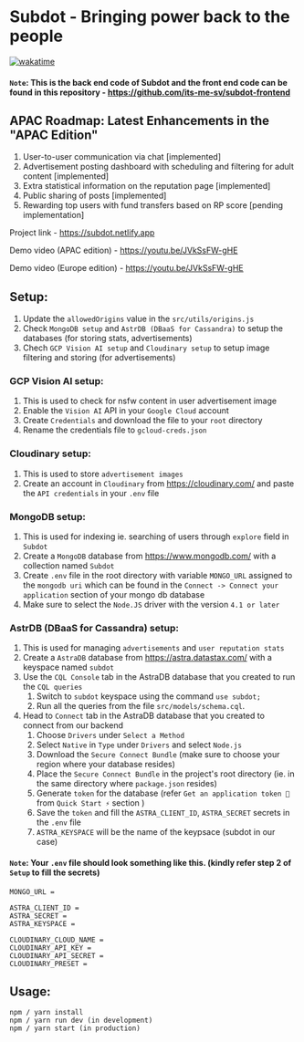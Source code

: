 # Subdot - Bringing power back to the people

[![wakatime](https://wakatime.com/badge/user/77078a50-96cc-4da2-b32c-08e468259a40/project/59a3cf80-d249-41dd-bcc6-f988e1517d3f.svg)](https://wakatime.com/badge/user/77078a50-96cc-4da2-b32c-08e468259a40/project/59a3cf80-d249-41dd-bcc6-f988e1517d3f)

#### `Note`: This is the back end code of Subdot and the front end code can be found in this repository - https://github.com/its-me-sv/subdot-frontend

## APAC Roadmap: Latest Enhancements in the "APAC Edition"
1. User-to-user communication via chat [implemented]
2. Advertisement posting dashboard with scheduling and filtering for adult content [implemented]
3. Extra statistical information on the reputation page [implemented]
4. Public sharing of posts [implemented]
5. Rewarding top users with fund transfers based on RP score [pending implementation]

Project link - https://subdot.netlify.app

Demo video (APAC edition) - https://youtu.be/JVkSsFW-gHE

Demo video (Europe edition) - https://youtu.be/JVkSsFW-gHE

## Setup:
1. Update the `allowedOrigins` value in the `src/utils/origins.js`
2. Check `MongoDB setup` and `AstrDB (DBaaS for Cassandra)` to setup the databases (for storing stats, advertisements)
3. Chech `GCP Vision AI setup` and `Cloudinary setup` to setup image filtering and storing (for advertisements)
### GCP Vision AI setup:
1. This is used to check for nsfw content in user advertisement image
2. Enable the `Vision AI` API in your `Google Cloud` account
3. Create `Credentials` and download the file to your `root` directory
4. Rename the credentials file to `gcloud-creds.json`
### Cloudinary setup:
1. This is used to store `advertisement images`
2. Create an account in `Cloudinary` from https://cloudinary.com/ and paste the `API credentials` in your `.env` file
### MongoDB setup:
1. This is used for indexing ie. searching of users through `explore` field in `Subdot`
2. Create a `MongoDB` database from https://www.mongodb.com/ with a collection named `Subdot`
3. Create `.env` file in the root directory with variable `MONGO_URL` assigned to the `mongodb uri` which can be found in the `Connect -> Connect your application` section of your mongo db database
4. Make sure to select the `Node.JS` driver with the version `4.1 or later`
### AstrDB (DBaaS for Cassandra) setup:
1. This is used for managing `advertisements` and `user reputation stats`
2. Create a `AstraDB` database from https://astra.datastax.com/ with a keyspace named `subdot`
3. Use the `CQL Console` tab in the AstraDB database that you created to run the `CQL queries`
    1. Switch to `subdot` keyspace using the command `use subdot;`
    2. Run all the queries from the file `src/models/schema.cql`.
4. Head to `Connect` tab in the AstraDB database that you created to connect from our backend
    1. Choose `Drivers` under `Select a Method`
    2. Select `Native` in `Type` under `Drivers` and select `Node.js`
    3. Download the `Secure Connect Bundle` (make sure to choose your region where your database resides)
    4. Place the `Secure Connect Bundle` in the project's root directory (ie. in the same directory where `package.json` resides)
    5. Generate `token` for the database (refer `Get an application token 🔑` from  `Quick Start ⚡` section  )
    6. Save the `token` and fill the `ASTRA_CLIENT_ID`, `ASTRA_SECRET` secrets in the `.env` file
    7. `ASTRA_KEYSPACE` will be the name of the keypsace (subdot in our case)

#### `Note`: Your `.env` file should look something like this. (kindly refer step 2 of `Setup` to fill the secrets)
```
MONGO_URL = 

ASTRA_CLIENT_ID = 
ASTRA_SECRET = 
ASTRA_KEYSPACE = 

CLOUDINARY_CLOUD_NAME = 
CLOUDINARY_API_KEY = 
CLOUDINARY_API_SECRET = 
CLOUDINARY_PRESET =
```

## Usage:
```
npm / yarn install
npm / yarn run dev (in development)
npm / yarn start (in production)
```